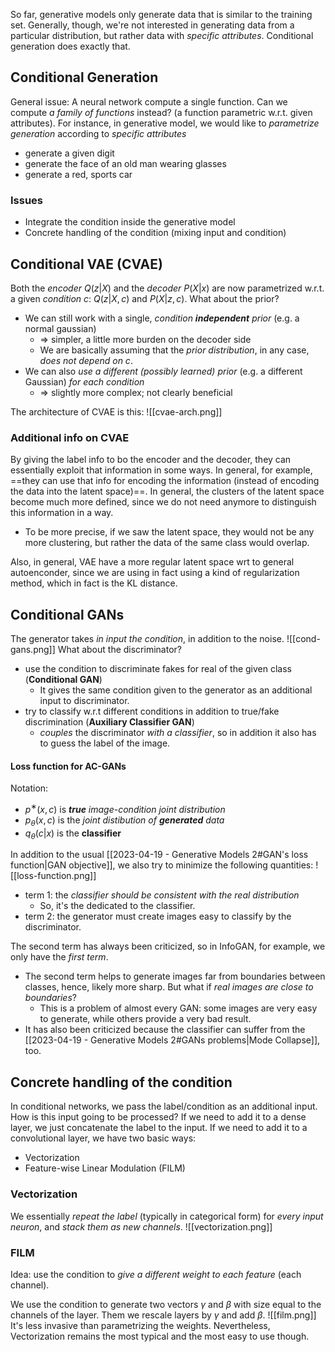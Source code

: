 So far, generative models only generate data that is similar to the training set. Generally, though, we're not interested in generating data from a particular distribution, but rather data with _specific attributes_. Conditional generation does exactly that. 

## Conditional Generation
General issue: A neural network compute a single function. Can we compute _a family of functions_ instead? (a function parametric w.r.t. given attributes).
For instance, in generative model, we would like to _parametrize generation_ according to _specific attributes_ 
- generate a given digit 
- generate the face of an old man wearing glasses 
- generate a red, sports car

### Issues
- Integrate the condition inside the generative model 
- Concrete handling of the condition (mixing input and condition)

## Conditional VAE (CVAE)
Both the _encoder_ $Q(z|X)$ and the _decoder_ $P(X|x)$ are now parametrized w.r.t. a given _condition_ $c$: $Q(z|X, c)$ and $P(X|z, c)$. 
What about the prior? 
- We can still work with a single, _condition __independent__ prior_ (e.g. a normal gaussian) 
	- ⇒ simpler, a little more burden on the decoder side 
	- We are basically assuming that the _prior distribution_, in any case, _does not depend on_ $c$. 
- We can also _use a different (possibly learned) prior_ (e.g. a different Gaussian) _for each condition_ 
	- ⇒ slightly more complex; not clearly beneficial

The architecture of CVAE is this:
![[cvae-arch.png]]

### Additional info on CVAE 
By giving the label info to bo the encoder and the decoder, they can essentially exploit that information in some ways. In general, for example, ==they can use that info for encoding the information (instead of encoding the data into the latent space)==.
In general, the clusters of the latent space become much more defined, since we do not need anymore to distinguish this information in a way.  
- To be more precise, if we saw the latent space, they would not be any more clustering, but rather the data of the same class would overlap. 

Also, in general, VAE have a more regular latent space wrt to general autoenconder, since we are using in fact using a kind of regularization method, which in fact is the KL distance.

## Conditional GANs 
The generator takes _in input the condition_, in addition to the noise.
![[cond-gans.png]]
What about the discriminator?
- use the condition to discriminate fakes for real of the given class (__Conditional GAN__)
	- It gives the same condition given to the generator as an additional input to discriminator. 
- try to classify w.r.t different conditions in addition to true/fake discrimination (__Auxiliary Classifier GAN__)
	- _couples_ the discriminator _with a classifier_, so in addition it also has to guess the label of the image. 

#### Loss function for AC-GANs
Notation:
- $p^∗(x, c)$ is ___true__ image-condition joint distribution_
- $p_θ(x, c)$ is the _joint distibution of __generated__ data_
- $q_θ(c|x)$ is the __classifier__

In addition to the usual [[2023-04-19 - Generative Models 2#GAN's loss function|GAN objective]], we also try to minimize the following quantities:
![[loss-function.png]]
- term 1: the _classifier should be consistent with the real distribution_
	- So, it's the dedicated to the classifier.
- term 2: the generator must create images easy to classify by the discriminator. 

The second term has always been criticized, so in InfoGAN, for example, we only have the _first term_. 
- The second term helps to generate images far from boundaries between classes, hence, likely more sharp. But what if _real images are close to boundaries_?
	- This is a problem of almost every GAN: some images are very easy to generate, while others provide a very bad result. 
- It has also been criticized because the classifier can suffer from the [[2023-04-19 - Generative Models 2#GANs problems|Mode Collapse]], too.

## Concrete handling of the condition 
In conditional networks, we pass the label/condition as an additional input. How is this input going to be processed? If we need to add it to a dense layer, we just concatenate the label to the input. If we need to add it to a convolutional layer, we have two basic ways: 
- Vectorization 
- Feature-wise Linear Modulation (FILM)

### Vectorization
We essentially _repeat the label_ (typically in categorical form) for _every input neuron_, and _stack them as new channels_.
![[vectorization.png]]

### FILM 
Idea: use the condition to _give a different weight to each feature_ (each channel).

We use the condition to generate two vectors $γ$ and $β$ with size equal to the channels of the layer. Them we rescale layers by $γ$ and add $β$.
![[film.png]]
It's less invasive than parametrizing the weights. Nevertheless, Vectorization remains the most typical and the most easy to use though. 
